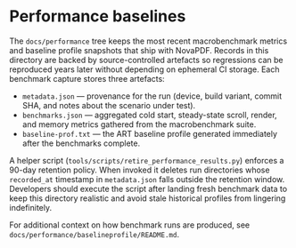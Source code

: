 # Performance baselines

The `docs/performance` tree keeps the most recent macrobenchmark metrics and
baseline profile snapshots that ship with NovaPDF. Records in this directory are
backed by source-controlled artefacts so regressions can be reproduced years
later without depending on ephemeral CI storage. Each benchmark capture stores
three artefacts:

- `metadata.json` — provenance for the run (device, build variant, commit
  SHA, and notes about the scenario under test).
- `benchmarks.json` — aggregated cold start, steady-state scroll, render, and
  memory metrics gathered from the macrobenchmark suite.
- `baseline-prof.txt` — the ART baseline profile generated immediately after the
  benchmarks complete.

A helper script (`tools/scripts/retire_performance_results.py`) enforces a
90-day retention policy. When invoked it deletes run directories whose
`recorded_at` timestamp in `metadata.json` falls outside the retention window.
Developers should execute the script after landing fresh benchmark data to keep
this directory realistic and avoid stale historical profiles from lingering
indefinitely.

For additional context on how benchmark runs are produced, see
`docs/performance/baselineprofile/README.md`.
